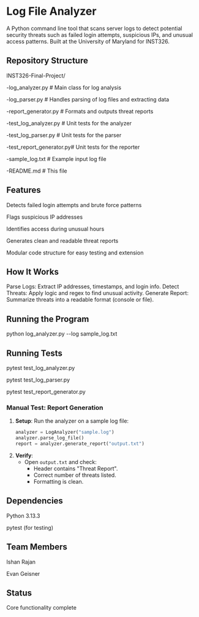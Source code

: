 # Log File Analyzer

A Python command line tool that scans server logs to detect potential security threats such as failed login attempts, suspicious IPs, and unusual access patterns. Built at the University of Maryland for INST326.

## Repository Structure

INST326-Final-Project/

-log_analyzer.py         # Main class for log analysis

-log_parser.py           # Handles parsing of log files and extracting data

-report_generator.py     # Formats and outputs threat reports

-test_log_analyzer.py    # Unit tests for the analyzer

-test_log_parser.py      # Unit tests for the parser

-test_report_generator.py# Unit tests for the reporter

-sample_log.txt          # Example input log file

-README.md               # This file

## Features

Detects failed login attempts and brute force patterns

Flags suspicious IP addresses

Identifies access during unusual hours

Generates clean and readable threat reports

Modular code structure for easy testing and extension

## How It Works
Parse Logs: Extract IP addresses, timestamps, and login info.
Detect Threats: Apply logic and regex to find unusual activity.
Generate Report: Summarize threats into a readable format (console or file).

## Running the Program
python log_analyzer.py --log sample_log.txt

## Running Tests

pytest test_log_analyzer.py

pytest test_log_parser.py

pytest test_report_generator.py

### Manual Test: Report Generation
1. **Setup**: Run the analyzer on a sample log file:
   ```python
   analyzer = LogAnalyzer("sample.log")
   analyzer.parse_log_file()
   report = analyzer.generate_report("output.txt")
   ```
2. **Verify**:  
   - Open `output.txt` and check:  
     - Header contains "Threat Report".  
     - Correct number of threats listed.  
     - Formatting is clean.  

## Dependencies

Python 3.13.3

pytest (for testing)

## Team Members

Ishan Rajan

Evan Geisner

## Status

Core functionality complete
